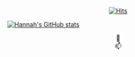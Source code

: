 <div align=center>
  
  [![Hits](https://hits.seeyoufarm.com/api/count/incr/badge.svg?url=https%3A%2F%2Fgithub.com%2FGamddalki)](https://hits.seeyoufarm.com)

</div>

[![Hannah's GitHub stats](https://github-readme-stats.vercel.app/api?username=Gamddalki)](https://github.com/Gamddalki/github-readme-stats)


<div align=center>
🌱 
</div>

<div align=center>
📫 
</div>
